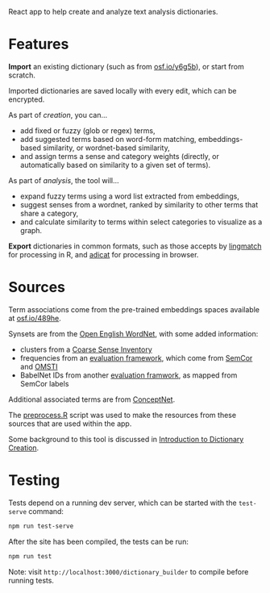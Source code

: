 React app to help create and analyze text analysis dictionaries.

# Features

**Import** an existing dictionary (such as from [osf.io/y6g5b](https://osf.io/y6g5b/)), or start from scratch.

Imported dictionaries are saved locally with every edit, which can be encrypted.

As part of _creation_, you can...

- add fixed or fuzzy (glob or regex) terms,
- add suggested terms based on word-form matching, embeddings-based similarity, or wordnet-based similarity,
- and assign terms a sense and category weights (directly, or automatically based on similarity to a given set of terms).

As part of _analysis_, the tool will...

- expand fuzzy terms using a word list extracted from embeddings,
- suggest senses from a wordnet, ranked by similarity to other terms that share a category,
- and calculate similarity to terms within select categories to visualize as a graph.

**Export** dictionaries in common formats, such as those accepts by [lingmatch](https://miserman.github.io/lingmatch/) for processing in R, and [adicat](https://miserman.github.io/adicat/highlight/) for processing in browser.

# Sources

Term associations come from the pre-trained embeddings spaces available at [osf.io/489he](https://osf.io/489he/).

Synsets are from the [Open English WordNet](https://github.com/globalwordnet/english-wordnet), with some added information:

- clusters from a [Coarse Sense Inventory](https://sapienzanlp.github.io/csi/)
- frequencies from an [evaluation framework](http://lcl.uniroma1.it/wsdeval/), which come from [SemCor](https://web.eecs.umich.edu/~mihalcea/downloads.html#semcor) and [OMSTI](https://www.comp.nus.edu.sg/~nlp/corpora.html)
- BabelNet IDs from another [evaluation framwork](https://sapienzanlp.github.io/xl-wsd/docs/data/), as mapped from SemCor labels

Additional associated terms are from [ConceptNet](https://github.com/commonsense/conceptnet5).

The [preprocess.R](/preprocess.R) script was used to make the resources from these sources that are used within the app.

Some background to this tool is discussed in [Introduction to Dictionary Creation](https://miserman.github.io/lingmatch/articles/dictionary_creation.html).

# Testing

Tests depend on a running dev server, which can be started with the `test-serve` command:

```sh
npm run test-serve
```

After the site has been compiled, the tests can be run:

```sh
npm run test
```

Note: visit `http://localhost:3000/dictionary_builder` to compile before running tests.

